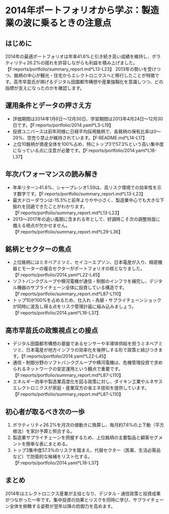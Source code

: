 # 2014年ポートフォリオから学ぶ：製造業の波に乗るときの注意点

## はじめに
2014年の最適ポートフォリオは年率41.6%と引き続き高い成績を維持し、ボラティリティ26.2%の揺れを許容しながらも利益を積み上げました。【F:reports/portfolio/summary_report.md†L13-L23】 2013年の勢いを受けつつ、銘柄の中心が観光・住宅からエレクトロニクスへと移行したことが特徴です。高市早苗氏が掲げるデジタル田園都市構想や産業強靱化を意識しつつ、どの指標が支えになったのかを確認します。

## 運用条件とデータの押さえ方
- 評価期間は2014年1月6日〜12月30日、学習期間は2013年4月24日〜12月30日です。【F:reports/portfolio/2014.yaml†L3-L19】
- 投資ユニバースは前年同様に日経平均採用銘柄で、各銘柄の保有比率は0〜20%、空売り禁止が維持されています。【F:README.md†L14-L17】
- 上位10銘柄が資産全体を100%占め、特にトップ3で57.3%という高い集中度になっている点に注意が必要です。【F:reports/portfolio/2014.yaml†L18-L37】

## 年次パフォーマンスの読み解き
- 年率リターン41.6%、シャープレシオ1.59は、高リスク環境での効率性を示す数字です。【F:reports/portfolio/summary_report.md†L13-L23】
- 最大ドローダウンは-15.3%と前年よりやや小さく、製造業中心でも大きな下振れを回避できたことがわかります。【F:reports/portfolio/summary_report.md†L13-L23】
- 2013〜2017年の追い風期に含まれる年として、好調時こそ次の調整局面に備える視点が欠かせません。【F:reports/portfolio/summary_report.md†L29-L36】

## 銘柄とセクターの焦点
- 上位銘柄にはミネベアミツミ、セイコーエプソン、日本電産が入り、精密機器とモーターの複合セクターがポートフォリオの核となりました。【F:reports/portfolio/2014.yaml†L22-L45】
- ソフトバンクグループや横河電機が通信・制御のインフラを補完し、デジタル機器のサプライチェーン全体に投資している構造です。【F:reports/portfolio/summary_report.md†L87-L110】
- トップ10が100%を占めるため、仕入れ・為替・サプライチェーンショックが同時に波及し得る点をリスク管理計画に組み込みましょう。【F:reports/portfolio/2014.yaml†L18-L37】

## 高市早苗氏の政策視点との接点
- デジタル田園都市構想の基盤であるセンサーや半導体供給を担うミネベアミツミ、日本電産が地方インフラの効率化を後押しする形で政策と結びつきます。【F:reports/portfolio/2014.yaml†L22-L45】
- 通信・制御分野のソフトバンクグループや横河電機は、危機管理投資で求められるネットワークの安定運用という観点で重要です。【F:reports/portfolio/summary_report.md†L87-L110】
- エネルギー効率や製造業高度化を図る政策に対し、ダイキン工業やルネサスエレクトロニクスが家庭・産業双方の省エネ技術を提供しています。【F:reports/portfolio/summary_report.md†L87-L110】

## 初心者が取るべき次の一歩
1. ボラティリティ26.2%を月次の値動きに換算し、毎月約7.6%の上下動（平方根法）を家計予算と照合する。
2. 製造業サプライチェーンを把握するため、上位銘柄の主要製品と顧客セグメントを簡単な表にまとめる。
3. トップ3集中度57.3%のリスクを踏まえ、代替セクター（医薬、生活必需品など）で防衛的な候補をリスト化する。【F:reports/portfolio/2014.yaml†L18-L37】

## まとめ
2014年はエレクトロニクス産業が主役となり、デジタル・通信政策と投資成果がつながった一年です。集中投資の効果とリスクを同時に学び、サプライチェーン全体を俯瞰する姿勢が翌年以降の防御力を高めます。
